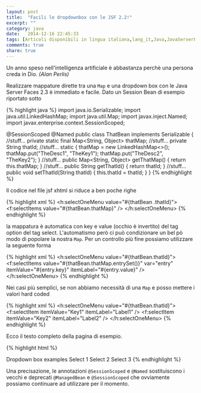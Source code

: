```yaml
---
layout: post
title:  "Facili le dropdownbox con le JSF 2.2!"
excerpt: ""
category: java
date:   2014-12-16 22:45:33
tags: [Articoli disponibili in lingua italiana,lang_it,Java,JavaServerFaces,JSF2]
comments: true
share: true
---
```


Un anno speso nell'intelligenza artificiale è abbastanza perchè una persona creda in Dio.
*(Alan Perlis)*

Realizzare mappature dirette tra una `Map` e una dropdown box con le Java Server Faces 2.3 è immediato e facile. 
Dato un Session Bean di esempio riportato sotto

{% highlight java %}
import java.io.Serializable;
import java.util.LinkedHashMap;
import java.util.Map;
import javax.inject.Named;
import javax.enterprise.context.SessionScoped;

@SessionScoped
@Named
public class ThatBean implements Serializable {
    //stuff...
    private static final Map<String, Object> thatMap;
    //stuff...
    private String thatId;
    //stuff...
    static {
        thatMap = new LinkedHashMap<>();
        thatMap.put("TheDesc1", "TheKey1");
        thatMap.put("TheDesc2", "TheKey2");
    }
    //stuff...
    public Map<String, Object> getThatMap() {
        return this.thatMap;
    }
    //stuff...
    public String getThatId() {
        return thatId;
    }
    //stuff...
    public void setThatId(String thatId) {
        this.thatId = thatId;
    }
}
{% endhighlight %}

Il codice nel file jsf xhtml si riduce a ben poche righe

{% highlight xml %}
<h:selectOneMenu  value="#{thatBean .thatId}">
    <f:selectItems value="#{thatBean.thatMap}" />
</h:selectOneMenu>
{% endhighlight %}

la mappatura è automatica con key e value (occhio è invertito) del tag option del tag select. 
L'automatismo però ci può condizionare un bel pò modo di popolare la nostra `Map`.
Per un controllo più fine possiamo utilizzare la seguente forma

{% highlight xml %}
<h:selectOneMenu  value="#{thatBean.thatId}">
   <f:selectItems 
      value="#{thatBean.thatMap.entrySet()}" 
      var="entry"
      itemValue="#{entry.key}" 
      itemLabel="#{entry.value}" />
</h:selectOneMenu>
{% endhighlight %}

Nei casi più semplici, se non abbiamo necessità di una `Map` e posso mettere i valori hard coded

{% highlight xml %}
<h:selectOneMenu  value="#{thatBean.thatId}">
   <f:selectItem itemValue="Key1" itemLabel="Label1” />
   <f:selectItem itemValue="Key2" itemLabel="Label2" />
</h:selectOneMenu>
{% endhighlight %}

Ecco il testo completo della pagina di esempio.

{% highlight html %}
<?xml version='1.0' encoding='UTF-8' ?>
<!DOCTYPE html PUBLIC "-//W3C//DTD XHTML 1.0 Transitional//EN" "http://www.w3.org/TR/xhtml1/DTD/xhtml1-transitional.dtd">
<html xmlns="http://www.w3.org/1999/xhtml"
xmlns:h="http://xmlns.jcp.org/jsf/html"
xmlns:f="http://xmlns.jcp.org/jsf/core">
   <h:head>
      <title>Dropdown box examples</title>
   </h:head>
   <h:body>
	   Dropdown box examples
	   <h:form>
		   Select 1
		   <h:selectOneMenu value="#{thatBean .thatId}">
		   	<f:selectItems value="#{thatBean.thatMap}" />
		   </h:selectOneMenu>
		   Select 2
		   <h:selectOneMenu value="#{thatBean.thatId}">
		   	<f:selectItems
		   	value="#{thatBean.thatMap.entrySet()}"
		   	var="entry"
		   	itemValue="#{entry.key}"
		   	itemLabel="#{entry.value}" />
		   </h:selectOneMenu>
		   Select 3
		   <h:selectOneMenu value="#{thatBean.thatId}">
		   	<f:selectItem itemValue="Key1" itemLabel="Label1" />
		   	<f:selectItem itemValue="Key2" itemLabel="Label2" />
		   </h:selectOneMenu>
	   </h:form>
   </h:body>
</html>
{% endhighlight %}

Una precisazione, le annotazioni `@SessionScoped` e `@Named` sostituiscono i vecchi e deprecati `@ManagedBean` e `@SessionScoped`
che ovviamente possiamo continuare ad utilizzare per il momento.
